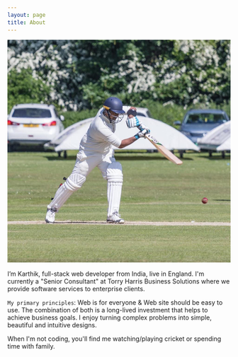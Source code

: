```yaml
---
layout: page
title: About
---
```


![Karthik Home Banner](/assets/karthik_home_banner.jpg)

I’m Karthik, full-stack web developer from India, live in England. I'm currently a "Senior Consultant" at Torry Harris Business Solutions where we provide software services to enterprise clients.

`My primary principles`: Web is for everyone & Web site should be easy to use. The combination of both is a long-lived investment that helps to achieve business goals. I enjoy turning complex problems into simple, beautiful and intuitive designs.

When I'm not coding, you'll find me watching/playing cricket or spending time with family. 
